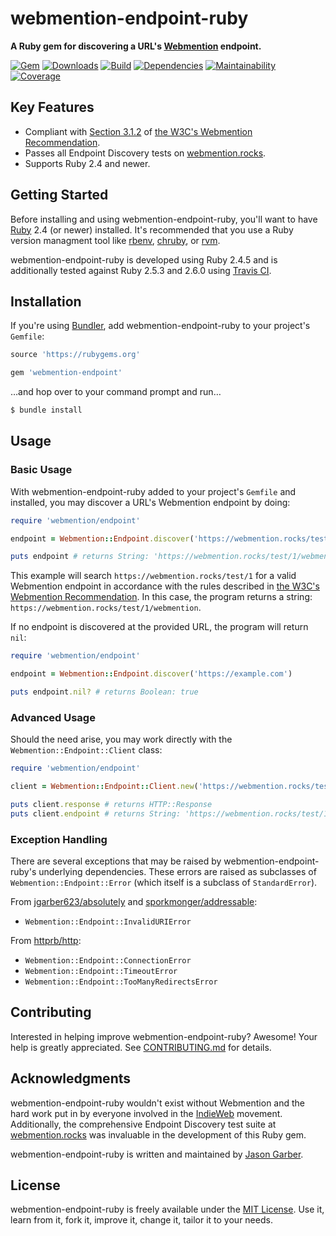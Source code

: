 # webmention-endpoint-ruby

**A Ruby gem for discovering a URL's [Webmention](https://indieweb.org/Webmention) endpoint.**

[![Gem](https://img.shields.io/gem/v/webmention-endpoint.svg?style=for-the-badge)](https://rubygems.org/gems/webmention-endpoint)
[![Downloads](https://img.shields.io/gem/dt/webmention-endpoint.svg?style=for-the-badge)](https://rubygems.org/gems/webmention-endpoint)
[![Build](https://img.shields.io/travis/com/jgarber623/webmention-endpoint-ruby/master.svg?style=for-the-badge)](https://travis-ci.com/jgarber623/webmention-endpoint-ruby)
[![Dependencies](https://img.shields.io/depfu/jgarber623/webmention-endpoint-ruby.svg?style=for-the-badge)](https://depfu.com/github/jgarber623/webmention-endpoint-ruby)
[![Maintainability](https://img.shields.io/codeclimate/maintainability/jgarber623/webmention-endpoint-ruby.svg?style=for-the-badge)](https://codeclimate.com/github/jgarber623/webmention-endpoint-ruby)
[![Coverage](https://img.shields.io/codeclimate/c/jgarber623/webmention-endpoint-ruby.svg?style=for-the-badge)](https://codeclimate.com/github/jgarber623/webmention-endpoint-ruby/code)

## Key Features

- Compliant with [Section 3.1.2](https://www.w3.org/TR/webmention/#sender-discovers-receiver-webmention-endpoint) of [the W3C's Webmention Recommendation](https://www.w3.org/TR/webmention/).
- Passes all Endpoint Discovery tests on [webmention.rocks](https://webmention.rocks).
- Supports Ruby 2.4 and newer.

## Getting Started

Before installing and using webmention-endpoint-ruby, you'll want to have [Ruby](https://www.ruby-lang.org) 2.4 (or newer) installed. It's recommended that you use a Ruby version managment tool like [rbenv](https://github.com/rbenv/rbenv), [chruby](https://github.com/postmodern/chruby), or [rvm](https://github.com/rvm/rvm).

webmention-endpoint-ruby is developed using Ruby 2.4.5 and is additionally tested against Ruby 2.5.3 and 2.6.0 using [Travis CI](https://travis-ci.com/jgarber623/webmention-endpoint-ruby).

## Installation

If you're using [Bundler](https://bundler.io), add webmention-endpoint-ruby to your project's `Gemfile`:

```ruby
source 'https://rubygems.org'

gem 'webmention-endpoint'
```

…and hop over to your command prompt and run…

```sh
$ bundle install
```

## Usage

### Basic Usage

With webmention-endpoint-ruby added to your project's `Gemfile` and installed, you may discover a URL's Webmention endpoint by doing:

```ruby
require 'webmention/endpoint'

endpoint = Webmention::Endpoint.discover('https://webmention.rocks/test/1')

puts endpoint # returns String: 'https://webmention.rocks/test/1/webmention'
```

This example will search `https://webmention.rocks/test/1` for a valid Webmention endpoint in accordance with the rules described in [the W3C's Webmention Recommendation](https://www.w3.org/TR/webmention/#sender-discovers-receiver-webmention-endpoint). In this case, the program returns a string: `https://webmention.rocks/test/1/webmention`.

If no endpoint is discovered at the provided URL, the program will return `nil`:

```ruby
require 'webmention/endpoint'

endpoint = Webmention::Endpoint.discover('https://example.com')

puts endpoint.nil? # returns Boolean: true
```

### Advanced Usage

Should the need arise, you may work directly with the `Webmention::Endpoint::Client` class:

```ruby
require 'webmention/endpoint'

client = Webmention::Endpoint::Client.new('https://webmention.rocks/test/1')

puts client.response # returns HTTP::Response
puts client.endpoint # returns String: 'https://webmention.rocks/test/1/webmention'
```

### Exception Handling

There are several exceptions that may be raised by webmention-endpoint-ruby's underlying dependencies. These errors are raised as subclasses of `Webmention::Endpoint::Error` (which itself is a subclass of `StandardError`).

From [jgarber623/absolutely](https://github.com/jgarber623/absolutely) and  [sporkmonger/addressable](https://github.com/sporkmonger/addressable):

- `Webmention::Endpoint::InvalidURIError`

From [httprb/http](https://github.com/httprb/http):

- `Webmention::Endpoint::ConnectionError`
- `Webmention::Endpoint::TimeoutError`
- `Webmention::Endpoint::TooManyRedirectsError`

## Contributing

Interested in helping improve webmention-endpoint-ruby? Awesome! Your help is greatly appreciated. See [CONTRIBUTING.md](https://github.com/jgarber623/webmention-endpoint-ruby/blob/master/CONTRIBUTING.md) for details.

## Acknowledgments

webmention-endpoint-ruby wouldn't exist without Webmention and the hard work put in by everyone involved in the [IndieWeb](https://indieweb.org) movement. Additionally, the comprehensive Endpoint Discovery test suite at [webmention.rocks](https://webmention.rocks) was invaluable in the development of this Ruby gem.

webmention-endpoint-ruby is written and maintained by [Jason Garber](https://sixtwothree.org).

## License

webmention-endpoint-ruby is freely available under the [MIT License](https://opensource.org/licenses/MIT). Use it, learn from it, fork it, improve it, change it, tailor it to your needs.
